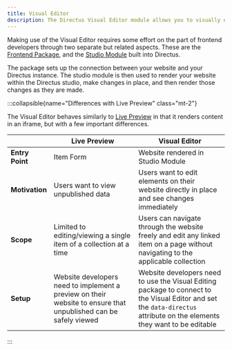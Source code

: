 ```yaml
---
title: Visual Editor
description: The Directus Visual Editor module allows you to visually edit the content of your website directly in-place.
---
```


Making use of the Visual Editor requires some effort on the part of frontend developers through two separate but related aspects. These are the [Frontend Package](/guides/content/visual-editor/frontend-package), and the [Studio Module](/guides/content/visual-editor/studio-module) built into Directus.

The package sets up the connection between your website and your Directus instance. The studio module is then used to render your website within the Directus studio, make changes in place, and then render those changes as they are made.

:::collapsible{name="Differences with Live Preview" class="mt-2"}

The Visual Editor behaves similarly to [Live Preview](/guides/content/live-preview) in that it renders content in an iframe, but with a few important differences.

|                    | Live Preview | Visual Editor |
|--------------------|--------------|---------------|
| **Entry Point**    | Item Form | Website rendered in Studio Module |
| **Motivation**     | Users want to view unpublished data | Users want to edit elements on their website directly in place and see changes immediately |
| **Scope**          | Limited to editing/viewing a single item of a collection at a time | Users can navigate through the website freely and edit any linked item on a page without navigating to the applicable collection |
| **Setup**          | Website developers need to implement a preview on their website to ensure that unpublished can be safely viewed | Website developers need to use the Visual Editing package to connect to the Visual Editor and set the `data-directus` attribute on the elements they want to be editable |

:::

